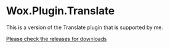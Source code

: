 # Wox.Plugin.Translate

This is a version of the Translate plugin that is supported by me. 

[Please check the releases for downloads](https://github.com/lances101/Wox.Plugin.Translate/releases)
